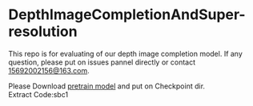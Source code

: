# DepthImageCompletionAndSuper-resolution  

This repo is for evaluating of our depth image completion model.
If any question, please put on issues pannel directly or contact 15692002156@163.com.

Please Download [pretrain model](https://pan.baidu.com/s/11OSTp4nAKkkyUbAilWpRDQ) and put on Checkpoint dir.  
Extract Code:sbc1
